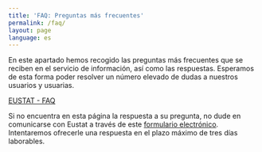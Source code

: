 ```yaml
---
title: 'FAQ: Preguntas más frecuentes'
permalink: /faq/
layout: page
language: es
---
```




En este apartado hemos recogido las preguntas más frecuentes que se reciben en el servicio de información, así como las respuestas. Esperamos de esta forma poder resolver un número elevado de dudas a nuestros usuarios y usuarias.

[EUSTAT - FAQ](https://www.eustat.eus/faq_c.html)


Si no encuentra en esta página la respuesta a su pregunta, no dude en comunicarse con Eustat a través de este 
[formulario electrónico](https://www.eustat.eus/productosServicios/idioma_c/sugerencias.html).
Intentaremos ofrecerle una respuesta en el plazo máximo de tres días laborables.

